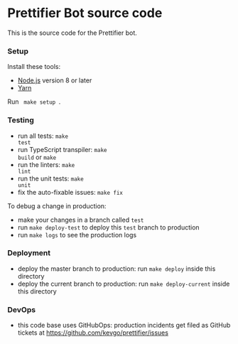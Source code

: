 # Prettifier Bot source code

This is the source code for the Prettifier bot.

### Setup

Install these tools:

- [Node.js](https://nodejs.org) version 8 or later
- [Yarn](https://yarnpkg.com/en/docs/install)

Run <code textrun="verify-make-command"> make setup </code>.

### Testing

- run all tests: <code textrun="verify-make-command">make test</code>
- run TypeScript transpiler: <code textrun="verify-make-command">make
  build</code> or `make`
- run the linters: <code textrun="verify-make-command">make lint</code>
- run the unit tests: <code textrun="verify-make-command">make unit</code>
- fix the auto-fixable issues: <code textrun="verify-make-command">make
  fix</code>

To debug a change in production:

- make your changes in a branch called `test`
- run `make deploy-test` to deploy this `test` branch to production
- run `make logs` to see the production logs

### Deployment

- deploy the master branch to production: run
  <code textrun="verify-make-command">make deploy</code> inside this directory
- deploy the current branch to production: run
  <code textrun="verify-make-command">make deploy-current</code> inside this
  directory

### DevOps

- this code base uses GitHubOps: production incidents get filed as GitHub
  tickets at https://github.com/kevgo/prettifier/issues
